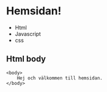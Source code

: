 # Hemsidan!

- Html
- Javascript
- css

## Html body

    <body>
        Hej och välkommen till hemsidan.
    </body>